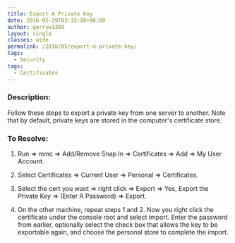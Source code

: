 ```yaml
---
title: Export A Private Key
date: 2016-05-29T03:33:00+00:00
author: gerryw1389
layout: single
classes: wide
permalink: /2016/05/export-a-private-key/
tags:
  - Security
tags:
  - Certificates
---
```

<!--more-->

### Description:

Follow these steps to export a private key from one server to another. Note that by default, private keys are stored in the computer's certificate store.

### To Resolve:

1. Run => mmc => Add/Remove Snap In => Certificates => Add => My User Account.

2. Select Certificates => Current User => Personal => Certificates.

3. Select the cert you want => right click => Export => Yes, Export the Private Key => (Enter A Password) => Export.

4. On the other machine, repeat steps 1 and 2. Now you right click the certificate under the console root and select import. Enter the password from earlier, optionally select the check box that allows the key to be exportable again, and choose the personal store to complete the import.
